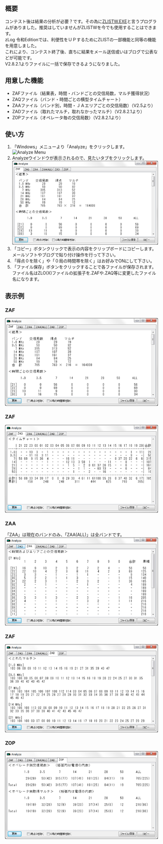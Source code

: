 ## 概要
コンテスト後は結果の分析が必要？です。その為に[ZLISTW.EXE](http://nksg.net/ham/zlistw/)と言うプログラムがありました。推奨はしていませんがZLISTWを今でも使用することはできます。  
zLog 令和Editionでは、利便性をＵＰするためにZLISTの一部機能と同等の機能を用意しました。  
これにより、コンテスト終了後、直ちに結果をメール送信或いはブログで公表などが可能です。  
V2.8.2.1よりファイルに一括で保存できるようになりました。  

## 用意した機能
* ZAFファイル（結果表，時間・バンドごとの交信局数，マルチ獲得状況）
* ZAQファイル（バンド・時間ごとの横型タイムチャート）
* ZAAファイル（バンド別，時間・ＪＡエリアごとの交信局数）（V2.5より）
* ZADファイル（取れたマルチ，取れなかったマルチ）（V2.8.2.1より）
* ZOPファイル（オペレータ毎の交信局数）（V2.8.2.1より）

## 使い方
1. 「Windows」メニューより「Analyze」をクリックします。  
![Analyze Menu](https://github.com/jr8ppg/zLog/blob/images/analyze_menu.png)
1. Analyzeウインドウが表示されるので、見たいタブをクリックします。  
![ZAFファイル](https://github.com/jr8ppg/zLog/blob/images/analyze_zaf.png)
1. 「コピー」ボタンクリックで表示の内容をクリップボードにコピーします。メールソフトやブログで貼り付け操作を行って下さい。
1. 「得点０を除く」や「０局の時間帯を除く」はお好みでONにして下さい。
1. 「ファイル保存」ボタンをクリックすることで各ファイルが保存されます。ファイル名はZLO(X)ファイルの拡張子を.ZAFや.ZAQ等に変更したファイル名になります。

## 表示例
### ZAF
![ZAFファイル](https://github.com/jr8ppg/zLog/blob/images/analyze_zaf.png)
### ZAF
![ZAQファイル](https://github.com/jr8ppg/zLog/blob/images/analyze_zaq.png)
### ZAA
「ZAA」は現在のバンドのみ、「ZAA(ALL)」は全バンドです。  
![ZAAファイル](https://github.com/jr8ppg/zLog/blob/images/analyze_zaa.png)
### ZAF
![ZADファイル](https://github.com/jr8ppg/zLog/blob/images/analyze_zad.png)
### ZOP
![ZOPファイル](https://github.com/jr8ppg/zLog/blob/images/analyze_zop.png)
